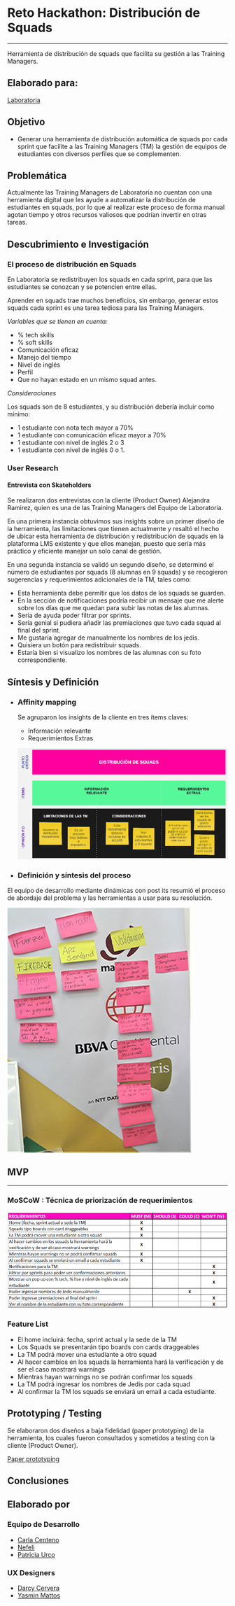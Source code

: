 # Reto Hackathon: Distribución de Squads
----------
Herramienta de distribución de squads que facilita su gestión a las Training Managers.

## Elaborado para:

[Laboratoria](http://convocatoria.laboratoria.la/)

## Objetivo

- Generar una herramienta de distribución automática de squads por cada sprint que facilite a las Training Managers (TM) la gestión de equipos de estudiantes con diversos perfiles que se complementen.

## Problemática

Actualmente las Training Managers de Laboratoria no cuentan con una herramienta digital que les ayude a automatizar la distribución de estudiantes en squads, por lo que al realizar este proceso de forma manual agotan tiempo y otros recursos valiosos que podrían invertir en otras tareas. 

## Descubrimiento e Investigación

### El proceso de distribución en Squads

En Laboratoria se redistribuyen los squads en cada sprint, para que las estudiantes se conozcan y se potencien entre ellas.

Aprender en squads trae muchos beneficios, sin embargo, generar estos squads cada sprint es una tarea tediosa para las Training Managers. 

_Variables que se tienen en cuenta:_

- % tech skills
- % soft skills
- Comunicación eficaz
- Manejo del tiempo
- Nivel de inglés
- Perfil
- Que no hayan estado en un mismo squad antes.

_Consideraciones_

Los squads son de 8 estudiantes, y su distribución debería incluir como mínimo:

- 1 estudiante con nota tech mayor a 70%
- 1 estudiante con comunicación eficaz mayor a 70%
- 1 estudiante con nivel de inglés 2  o 3
- 1 estudiante con nivel de inglés 0 o 1.

### User Research

#### Entrevista con Skateholders

Se realizaron dos entrevistas con la cliente (Product Owner) Alejandra Ramirez, quien es una de las Training Managers del Equipo de Laboratoria.

En una primera instancia obtuvimos sus insights sobre un primer diseño de la herramienta, las limitaciones que tienen actualmente y resaltó el hecho de ubicar esta herramienta de distribución y redistribución de squads en la plataforma LMS existente y que ellos manejan, puesto que sería más práctico y eficiente manejar un solo canal de gestión.

En una segunda instancia se validó un segundo diseño, se determinó el número de estudiantes por squads (8 alumnas en 9 squads) y se recogieron sugerencias y requerimientos adicionales de la TM, tales como:

- Esta herramienta debe permitir que los datos de los squads se guarden.
- En la sección de notificaciones podría recibir un mensaje que me alerte sobre los días que me quedan para subir las notas de las alumnas.
- Sería de ayuda poder filtrar por sprints.
- Sería genial si pudiera añadir las premiaciones que tuvo cada squad al final del sprint.
- Me gustaría agregar de manualmente los nombres de los jedis.
- Quisiera un botón para redistribuir squads.
- Estaría bien si visualizo los nombres de las alumnas con su foto correspondiente.

## Síntesis y Definición

- ### Affinity mapping

    Se agruparon los insights de la cliente en tres ítems claves:

    - Información relevante
    - Requerimientos Extras

    ![Affinity map](assets/images/affinity-map.png)

- ### Definición y síntesis del proceso

El equipo de desarrollo mediante dinámicas con post its resumió el proceso de abordaje del problema y las herramientas a usar para su resolución.

![síntesis](assets/images/prueba.jpg)

## MVP
--------

### MoSCoW : Técnica de priorización de requerimientos

![moscow](assets/images/moscow.png)

### Feature List

- El home incluirá: fecha, sprint actual y la sede de la TM
- Los Squads se presentarán tipo boards con cards draggeables
- La TM podrá mover una estudiante a otro squad
- Al hacer cambios en los squads la herramienta hará la verificación y de ser el caso mostrará warnings
- Mientras hayan warnings no se podrán confirmar los squads
- La TM podrá ingresar los nombres de Jedis por cada squad
- Al confirmar la TM los squads se enviará un email a cada estudiante.

## Prototyping / Testing

Se elaboraron dos diseños a baja fidelidad (paper prototyping) de la herramienta, los cuales fueron consultados y sometidos a testing con la cliente (Product Owner).

[Paper prototyping](https://photos.app.goo.gl/VOtcEailzeulYSj23)

## Conclusiones

## Elaborado por

### Equipo de Desarrollo

- [Carla Centeno](https://github.com/carlacentenor)
- [Nefeli](https://github.com/Nefelijm)
- [Patricia Urco](https://github.com/Patty8909)

### UX Designers

- [Darcy Cervera](https://github.com/darcycervh)
- [Yasmin Mattos](https://github.com/YasminMattos)




